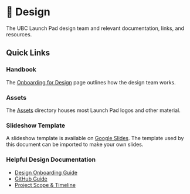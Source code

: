 # 🎨 Design

The UBC Launch Pad design team and relevant documentation, links, and resources.

## Quick Links

### Handbook

The [Onboarding for Design](https://docs.ubclaunchpad.com/handbook/onboarding/design) page outlines how the design team works.

### Assets

The [Assets](/assets) directory houses most Launch Pad logos and other material.

### Slideshow Template

A slideshow template is available on [Google Slides](https://docs.google.com/presentation/d/15-SPrVpTmujyWqha98meboDHkW5WBWv_-J7w_qDNBHc). The template used by this document can be imported to make your own slides.

### Helpful Design Documentation

* [Design Onboarding Guide](https://docs.ubclaunchpad.com/handbook/onboarding/design)
* [GitHub Guide](https://docs.ubclaunchpad.com/handbook/tools/github)
* [Project Scope & Timeline](https://docs.ubclaunchpad.com/handbook/project-management/scope)
